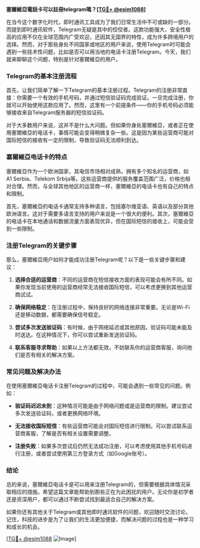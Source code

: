 **塞爾維亞電話卡可以註冊telegram嗎？[[TG💪+ @esim1088](https://t.me/s/esim1088)]**

在当今这个数字化时代，即时通讯工具成为了我们日常生活中不可或缺的一部分。而提到即时通讯软件，Telegram无疑是其中的佼佼者。这款功能强大、安全性极高的应用不仅在全球范围内广受欢迎，还因其无国界的特性，成为许多跨境用户的选择。然而，对于那些身处不同国家或地区的用户来说，使用Telegram时可能会遇到一些技术性问题，比如是否可以用当地的电话卡注册Telegram。今天，我们就来聊聊这个问题，特别是针对塞爾維亞的用户。

### Telegram的基本注册流程

首先，让我们简单了解一下Telegram的基本注册过程。Telegram的注册非常直接：你需要一个有效的手机号码，并通过短信验证码完成验证。一旦完成注册，你就可以开始使用这款应用了。然而，这里有一个前提条件——你的手机号码必须能够接收来自Telegram服务器的短信验证码。

对于大多数用户来说，这并不是什么大问题。但如果你身处塞爾維亞，或者正在使用塞爾維亞的电话卡，事情可能会变得稍微复杂一些。这是因为某些运营商可能对国际短信的接收有一定的限制，导致验证码无法顺利到达。

### 塞爾維亞电话卡的特点

塞爾維亞作为一个欧洲国家，其电信市场相对成熟，拥有多个知名的运营商，如A1 Serbia、Telekom Srbija等。这些运营商提供的服务覆盖范围广泛，价格也相对合理。然而，与全球其他地区的运营商一样，塞爾維亞的电话卡也有自己的特点和限制。

首先，塞爾維亞的电话卡通常支持多种语言，包括塞尔维亚语、英语以及部分其他欧洲语言。这对于需要多语言支持的用户来说是一个很大的便利。其次，塞爾維亞的电话卡在本地通话和数据流量方面表现优异，但在国际短信的接收上，可能会受到一些限制。

### 注册Telegram的关键步骤

那么，塞爾維亞用户如何才能成功注册Telegram呢？以下是一些关键步骤和建议：

1. **选择合适的运营商**：不同的运营商在短信接收方面的表现可能会有所不同。如果你发现当前使用的运营商经常无法接收国际短信，可以考虑更换到其他运营商试试。

2. **确保网络稳定**：在注册过程中，保持良好的网络连接非常重要。无论是Wi-Fi还是移动数据，都需要确保信号稳定。

3. **尝试多次发送验证码**：有时候，由于网络延迟或其他原因，验证码可能未能及时送达。在这种情况下，你可以尝试重新发送验证码。

4. **联系客服寻求帮助**：如果以上方法都无效，不妨联系你的运营商客服，询问他们是否有相关的解决方案。

### 常见问题及解决办法

在使用塞爾維亞电话卡注册Telegram的过程中，可能会遇到一些常见的问题。例如：

- **验证码迟迟未到**：这种情况可能是由于网络问题或是运营商的限制。建议尝试多次发送验证码，或者更换网络环境。

- **无法接收国际短信**：有些运营商可能会对国际短信进行限制。可以尝试联系运营商客服，了解是否有相关设置需要调整。

- **注册失败**：如果多次尝试后仍然无法成功注册，可以考虑使用其他手机号码进行注册，或者尝试使用第三方登录方式（如Google账号）。

### 结论

总的来说，塞爾維亞电话卡是可以用来注册Telegram的，但需要根据具体情况采取相应的措施。希望这篇文章能帮助到那些正在为此困扰的用户。无论你是初学者还是资深用户，都可以通过不断尝试找到最适合自己的解决方案。

如果你还有其他关于Telegram或其他即时通讯软件的问题，欢迎随时交流讨论。记住，科技的进步是为了让我们的生活更加便捷，而解决问题的过程也是一种学习和成长的机会。

[[TG💪+ @esim1088](https://t.me/s/esim1088) ![Image](https://i.postimg.cc/4NQfJmqS/Snipaste-2025-05-13-00-14-12.png)]